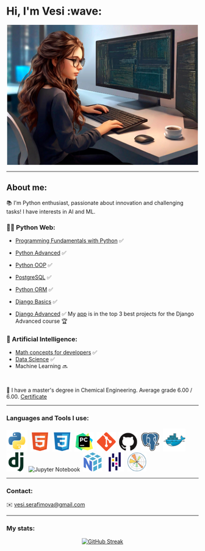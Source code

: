 <h1>
  Hi, I'm Vesi :wave:
</h1>

<div align="center">
  <img src=1705934535361.jpg width="500"/>
</div>


---

##   About me:


📚 I'm Python enthusiast, passionate about innovation and challenging tasks! I have interests in AI and ML.

### 👩‍💻 Python Web: 

* [Programming Fundamentals with Python](https://softuni.bg/certificates/certificates/converttoimage/167183?code=4bfaf8a7) ✅ 

* [Python Advanced](https://softuni.bg/certificates/certificates/converttoimage/173776?code=0fb575c7) ✅

* [Python OOP](https://softuni.bg/certificates/certificates/converttoimage/180825?code=58d2d1d2) ✅

* [PostgreSQL](https://softuni.bg/certificates/certificates/converttoimage/185980?code=d2dbcfe7) ✅

* [Python ORM](https://softuni.bg/certificates/certificates/converttoimage/193785?code=d77e5fb6) ✅

* [Django Basics](https://softuni.bg/certificates/certificates/converttoimage/207393?code=fc99f6b6) ✅

* [Django Advanced](https://softuni.bg/certificates/certificates/converttoimage/212684?code=bb4b518c) ✅ My [app](https://github.com/vessln/Cosmetics_store) is in the top 3 best projects for the Django Advanced course :trophy:

### :robot: Artificial Intelligence:
* [Math concepts for developers](https://softuni.bg/certificates/certificates/converttoimage/218661?code=d04f872f) ✅
* [Data Science](https://softuni.bg/certificates/certificates/converttoimage/225598?code=bb95465f) ✅
* Machine Learning :soon:
<br/>

:test_tube:  I have a master's degree in Chemical Engineering. Average grade 6.00 / 6.00.  [Certificate](https://raw.githubusercontent.com/vessln/vessln/main/prize%20for%20excellent%20GPA.jpg)


---

###   Languages and Tools I use:

<div>
  <img src="https://raw.githubusercontent.com/devicons/devicon/55609aa5bd817ff167afce0d965585c92040787a/icons/python/python-original.svg" title="Python" alt="Python" width="55" height="55"/>&nbsp;
  <img src="https://raw.githubusercontent.com/devicons/devicon/6910f0503efdd315c8f9b858234310c06e04d9c0/icons/html5/html5-original.svg" title="HTML" alt="HTML" width="50" height="50"/>&nbsp;
  <img src="https://github.com/devicons/devicon/blob/master/icons/css3/css3-original.svg" title="CSS" alt="CSS" width="50" height="50"/>&nbsp;
  <img src="https://raw.githubusercontent.com/devicons/devicon/55609aa5bd817ff167afce0d965585c92040787a/icons/pycharm/pycharm-original.svg" title="PyCharm" alt="PyCharm " width="50" height="50"/>&nbsp;
  <img src="https://raw.githubusercontent.com/devicons/devicon/6910f0503efdd315c8f9b858234310c06e04d9c0/icons/git/git-original.svg" title="Git" alt="Git" width="50" height="50"/>&nbsp;
  <img src="https://raw.githubusercontent.com/devicons/devicon/6910f0503efdd315c8f9b858234310c06e04d9c0/icons/github/github-original.svg" title="GitHub" alt="GitHub" width="50" height="50"/>&nbsp;
  <img src="https://raw.githubusercontent.com/devicons/devicon/55609aa5bd817ff167afce0d965585c92040787a/icons/postgresql/postgresql-original.svg" title="PostgreSQL" alt="PostgreSQL" width="50" height="50"/>&nbsp;
  <img src="https://raw.githubusercontent.com/devicons/devicon/6910f0503efdd315c8f9b858234310c06e04d9c0/icons/docker/docker-original.svg" title="Docker" alt="Docker" width="60" height="60"/>&nbsp;
  <img src="https://raw.githubusercontent.com/devicons/devicon/55609aa5bd817ff167afce0d965585c92040787a/icons/django/django-plain.svg" title="Django" alt="Django" width="50" height="50"/>&nbsp;
  <img src="https://user-images.githubusercontent.com/25181517/183914128-3fc88b4a-4ac1-40e6-9443-9a30182379b7.png" alt="Jupyter Notebook" title="Jupyter Notebook" width="50" height="50"/>&nbsp;
  <img src="https://raw.githubusercontent.com/devicons/devicon/6910f0503efdd315c8f9b858234310c06e04d9c0/icons/numpy/numpy-original.svg" alt="Numpy" title="Numpy" width="50" height="50"/>&nbsp;
  <img src="https://raw.githubusercontent.com/devicons/devicon/6910f0503efdd315c8f9b858234310c06e04d9c0/icons/pandas/pandas-original.svg" alt="Pandas" title="Pandas" width="50" height="50"/>&nbsp;
  <img src="https://raw.githubusercontent.com/devicons/devicon/6910f0503efdd315c8f9b858234310c06e04d9c0/icons/matplotlib/matplotlib-original.svg" alt="Matplotlib" title="Matplotlib" width="50" height="50"/>
</div>

---

###   Contact:

✉️   vesi.serafimova@gmail.com



---

###   My stats:

<div align="center">
  <a href="https://git.io/streak-stats"><img src="https://streak-stats.demolab.com?user=vessln&theme=github-dark-blue&border_radius=7&date_format=j%20M%5B%20Y%5D&card_width=522" alt="GitHub Streak" /></a>
</div>
